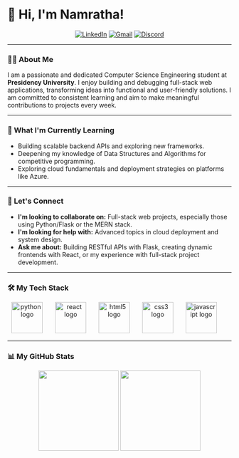 
# 👋 Hi, I'm Namratha!

<p align="center">
  <a href="https://www.linkedin.com/in/namratha-3a52b5247" target="_blank"><img src="https://img.shields.io/badge/-LinkedIn-0077B5?style=for-the-badge&logo=linkedin&logoColor=white" alt="LinkedIn"></a>
  <a href="mailto:namrathalincoln206@gmail.com"><img src="https://img.shields.io/badge/-Gmail-D14836?style=for-the-badge&logo=gmail&logoColor=white" alt="Gmail"></a>
  <a href="https://discord.com/users/1355448502393634928"><img src="https://img.shields.io/badge/-Discord-5865F2?style=for-the-badge&logo=discord&logoColor=white" alt="Discord"></a>
</p>

---

### 👨‍💻 About Me

I am a passionate and dedicated Computer Science Engineering student at **Presidency University**. I enjoy building and debugging full-stack web applications, transforming ideas into functional and user-friendly solutions. I am committed to consistent learning and aim to make meaningful contributions to projects every week.

---

### 🚀 What I'm Currently Learning

-   Building scalable backend APIs and exploring new frameworks.
-   Deepening my knowledge of Data Structures and Algorithms for competitive programming.
-   Exploring cloud fundamentals and deployment strategies on platforms like Azure.

---

### 🤝 Let's Connect

-   **I'm looking to collaborate on:** Full-stack web projects, especially those using Python/Flask or the MERN stack.
-   **I'm looking for help with:** Advanced topics in cloud deployment and system design.
-   **Ask me about:** Building RESTful APIs with Flask, creating dynamic frontends with React, or my experience with full-stack project development.

---

### 🛠️ My Tech Stack

<p align="center">
  <img src="https://cdn.jsdelivr.net/gh/devicons/devicon/icons/python/python-original.svg" height="70" alt="python logo"  />
  <img width="20" />
  <img src="https://cdn.jsdelivr.net/gh/devicons/devicon/icons/react/react-original.svg" height="70" alt="react logo"  />
  <img width="20" />
  <img src="https://cdn.jsdelivr.net/gh/devicons/devicon/icons/html5/html5-original.svg" height="70" alt="html5 logo"  />
  <img width="20" />
  <img src="https://cdn.jsdelivr.net/gh/devicons/devicon/icons/css3/css3-original.svg" height="70" alt="css3 logo"  />
  <img width="20" />
  <img src="https://cdn.jsdelivr.net/gh/devicons/devicon/icons/javascript/javascript-plain.svg" height="70" alt="javascript logo"  />
  <img width="20" />
</p>

---

### 📊 My GitHub Stats

<p align="center">
  <img height="180em" src="https://github-readme-stats.vercel.app/api?username=Namratha1305&show_icons=true&theme=dracula&include_all_commits=true&count_private=true"/>
  <img height="180em" src="https://github-readme-stats.vercel.app/api/top-langs/?username=Namratha1305&layout=compact&langs_count=8&theme=dracula"/>
</p>


